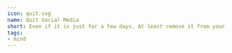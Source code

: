 ```yaml
---
icon: quit.svg
name: Quit Social Media
short: Even if it is just for a few days. At least remove it from your phone.
tags:
- mind
---
```

